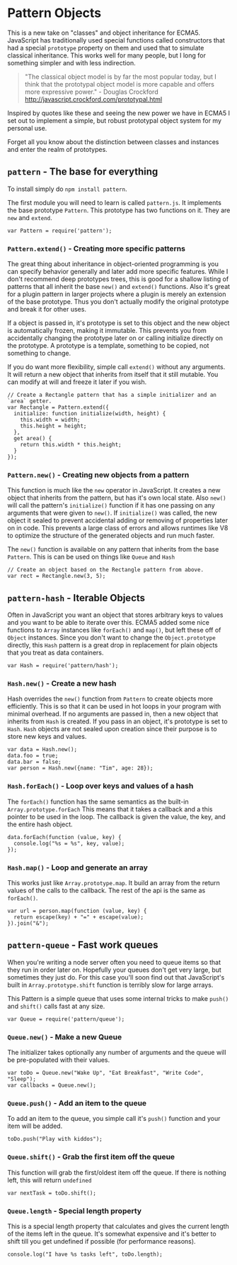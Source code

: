 # Pattern Objects

This is a new take on "classes" and object inheritance for ECMA5.  JavaScript has traditionally used special functions called constructors that had a special `prototype` property on them and used that to simulate classical inheritance. This works well for many people, but I long for something simpler and with less indirection.

> "The classical object model is by far the most popular today, but I think that the prototypal object model is more capable and offers more expressive power." - Douglas Crockford <http://javascript.crockford.com/prototypal.html>

Inspired by quotes like these and seeing the new power we have in ECMA5 I set out to implement a simple, but robust prototypal object system for my personal use.

Forget all you know about the distinction between classes and instances and enter the realm of prototypes.

## `pattern` - The base for everything

To install simply do `npm install pattern`.

The first module you will need to learn is called `pattern.js`.  It implements the base prototype `Pattern`.  This prototype has two functions on it.  They are `new` and `extend`.

    var Pattern = require('pattern');

### `Pattern.extend()` - Creating more specific patterns

The great thing about inheritance in object-oriented programming is you can specify behavior generally and later add more specific features.  While I don't recommend deep prototypes trees, this is good for a shallow listing of patterns that all inherit the base `new()` and `extend()` functions.  Also it's great for a plugin pattern in larger projects where a plugin is merely an extension of the base prototype.  Thus you don't actually modify the original prototype and break it for other uses.

If a object is passed in, it's prototype is set to this object and the new object is automatically frozen, making it immutable.  This prevents you from accidentally changing the prototype later on or calling initialize directly on the prototype.  A prototype is a template, something to be copied, not something to change.

If you do want more flexibility, simple call `extend()` without any arguments.  It will return a new object that inherits from itself that it still mutable.  You can modify at will and freeze it later if you wish.

    // Create a Rectangle pattern that has a simple initializer and an `area` getter.
    var Rectangle = Pattern.extend({
      initialize: function initialize(width, height) {
        this.width = width;
        this.height = height;
      },
      get area() {
        return this.width * this.height;
      }
    });

### `Pattern.new()` - Creating new objects from a pattern

This function is much like the `new` operator in JavaScript.  It creates a new object that inherits from the pattern, but has it's own local state.  Also `new()` will call the pattern's `initialize()` function if it has one passing on any arguments that were given to `new()`.  If `initialize()` was called, the new object it sealed to prevent accidental adding or removing of properties later on in code.  This prevents a large class of errors and allows runtimes like V8 to optimize the structure of the generated objects and run much faster.

The `new()` function is available on any pattern that inherits from the base `Pattern`.  This is can be used on things like `Queue` and `Hash`

    // Create an object based on the Rectangle pattern from above.
    var rect = Rectangle.new(3, 5);

## `pattern-hash` - Iterable Objects

Often in JavaScript you want an object that stores arbitrary keys to values and you want to be able to iterate over this.  ECMA5 added some nice functions to `Array` instances like `forEach()` and `map()`, but left these off of `Object` instances.  Since you don't want to change the `Object.prototype` directly, this `Hash` pattern is a great drop in replacement for plain objects that you treat as data containers.

    var Hash = require('pattern/hash');

### `Hash.new()` - Create a new hash

Hash overrides the `new()` function from `Pattern` to create objects more efficiently.  This is so that it can be used in hot loops in your program with minimal overhead.  If no arguments are passed in, then a new object that inherits from `Hash` is created.  If you pass in an object, it's prototype is set to `Hash`.  `Hash` objects are not sealed upon creation since their purpose is to store new keys and values.

    var data = Hash.new();
    data.foo = true;
    data.bar = false;
    var person = Hash.new({name: "Tim", age: 28});

### `Hash.forEach()` - Loop over keys and values of a hash

The `forEach()` function has the same semantics as the built-in `Array.prototype.forEach`  This means that it takes a callback and a this pointer to be used in the loop.  The callback is given the value, the key, and the entire hash object.

    data.forEach(function (value, key) {
      console.log("%s = %s", key, value);
    });

### `Hash.map()` - Loop and generate an array

This works just like `Array.prototype.map`.  It build an array from the return values of the calls to the callback.  The rest of the api is the same as `forEach()`.

    var url = person.map(function (value, key) {
      return escape(key) + "=" + escape(value);
    }).join("&");

## `pattern-queue` - Fast work queues

When you're writing a node server often you need to queue items so that they run in order later on.  Hopefully your queues don't get very large, but sometimes they just do. For this case you'll soon find out that JavaScript's built in `Array.prototype.shift` function is terribly slow for large arrays.

This Pattern is a simple queue that uses some internal tricks to make `push()` and `shift()` calls fast at any size.

    var Queue = require('pattern/queue');

### `Queue.new()` - Make a new Queue

The initializer takes optionally any number of arguments and the queue will be pre-populated with their values.

    var toDo = Queue.new("Wake Up", "Eat Breakfast", "Write Code", "Sleep");
    var callbacks = Queue.new();

### `Queue.push()` - Add an item to the queue

To add an item to the queue, you simple call it's `push()` function and your item will be added.

    toDo.push("Play with kiddos");

### `Queue.shift()` - Grab the first item off the queue

This function will grab the first/oldest item off the queue.  If there is nothing left, this will return `undefined`

    var nextTask = toDo.shift();

### `Queue.length` - Special length property

This is a special length property that calculates and gives the current length of the items left in the queue.  It's somewhat expensive and it's better to shift till you get undefined if possible (for performance reasons).

    console.log("I have %s tasks left", toDo.length);
